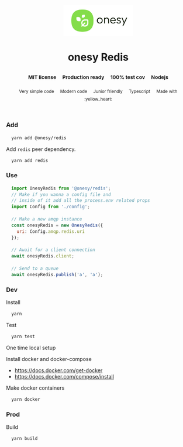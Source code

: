 
</br>
</br>

<p align='center'>
  <a target='_blank' rel='noopener noreferrer' href='#'>
    <img width='auto' height='84' src='https://raw.githubusercontent.com/onesy-me/onesy/refs/heads/main/utils/images/logo.png' alt='onesy logo' />
  </a>
</p>

<h1 align='center'>onesy Redis</h1>

<h3 align='center'>
  <sub>MIT license&nbsp;&nbsp;&nbsp;&nbsp;</sub>
  <sub>Production ready&nbsp;&nbsp;&nbsp;&nbsp;</sub>
  <sub>100% test cov&nbsp;&nbsp;&nbsp;&nbsp;</sub>
  <sub>Nodejs</sub>
</h3>

<p align='center'>
    <sub>Very simple code&nbsp;&nbsp;&nbsp;&nbsp;</sub>
    <sub>Modern code&nbsp;&nbsp;&nbsp;&nbsp;</sub>
    <sub>Junior friendly&nbsp;&nbsp;&nbsp;&nbsp;</sub>
    <sub>Typescript&nbsp;&nbsp;&nbsp;&nbsp;</sub>
    <sub>Made with :yellow_heart:</sub>
</p>

<br />

### Add

```sh
  yarn add @onesy/redis
```

Add `redis` peer dependency.

```sh
  yarn add redis
```

### Use

```javascript
  import OnesyRedis from '@onesy/redis';
  // Make if you wanna a config file and
  // inside of it add all the process.env related props
  import Config from './config';

  // Make a new amqp instance
  const onesyRedis = new OnesyRedis({
    uri: Config.amqp.redis.uri
  });

  // Await for a client connection
  await onesyRedis.client;

  // Send to a queue
  await onesyRedis.publish('a', 'a'); 
```

### Dev


Install

```sh
  yarn
```

Test

```sh
  yarn test
```

One time local setup

Install docker and docker-compose

  - https://docs.docker.com/get-docker
  - https://docs.docker.com/compose/install

Make docker containers

```sh
  yarn docker
```

### Prod

Build

```sh
  yarn build
```
